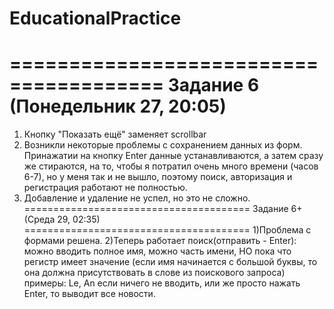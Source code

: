 # EducationalPractice
=======================================
Задание 6 (Понедельник 27, 20:05)
=======================================
1) Кнопку "Показать ещё" заменяет scrollbar
2) Возникли некоторые проблемы с сохранением данных из форм. Принажатии на кнопку Enter данные устанавливаются, а затем сразу же стираются,
на то, чтобы я потратил очень много времени (часов 6-7), но у меня так и не вышло, поэтому поиск, авторизация и регистрация работают
не полностью.
3) Добавление и удаление не успел, но это не сложно.
=======================================
Задание 6+ (Среда 29, 02:35)
=======================================
1)Проблема с формами решена.
2)Теперь работает поиск(отправить - Enter):
  можно вводить полное имя, 
  можно часть имени, 
  НО пока что регистр имеет значение (если имя начинается с большой буквы, то она должна присутствовать в слове из поискового запроса)
  примеры: Le, An 
  если ничего не вводить, или же просто нажать Enter, то выводит все новости.
 
